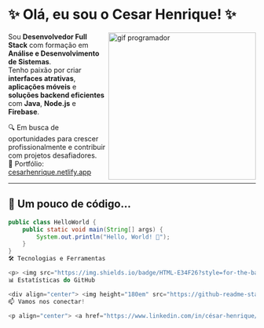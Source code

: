 # ✨ Olá, eu sou o Cesar Henrique! ✨

<img align="right" width="300" src="https://media.giphy.com/media/qgQUggAC3Pfv687qPC/giphy.gif" alt="gif programador"/>

Sou **Desenvolvedor Full Stack** com formação em **Análise e Desenvolvimento de Sistemas**.  
Tenho paixão por criar **interfaces atrativas**, **aplicações móveis** e **soluções backend eficientes** com **Java**, **Node.js** e **Firebase**.

🔍 Em busca de oportunidades para crescer profissionalmente e contribuir com projetos desafiadores.  
🎯 Portfólio: [cesarhenrique.netlify.app](https://cesarhenrique.netlify.app/)

---

## 🧠 Um pouco de código...

```java
public class HelloWorld {
    public static void main(String[] args) {
        System.out.println("Hello, World! 🚀");
    }
}
🛠️ Tecnologias e Ferramentas

<p> <img src="https://img.shields.io/badge/HTML-E34F26?style=for-the-badge&logo=html5&logoColor=white"/> <img src="https://img.shields.io/badge/CSS-1572B6?style=for-the-badge&logo=css3&logoColor=white"/> <img src="https://img.shields.io/badge/JavaScript-F7DF1E?style=for-the-badge&logo=javascript&logoColor=black"/> <img src="https://img.shields.io/badge/React-61DAFB?style=for-the-badge&logo=react&logoColor=black"/> <img src="https://img.shields.io/badge/React_Native-61DAFB?style=for-the-badge&logo=react&logoColor=black"/> <img src="https://img.shields.io/badge/Node.js-339933?style=for-the-badge&logo=node.js&logoColor=white"/> <img src="https://img.shields.io/badge/Java-007396?style=for-the-badge&logo=java&logoColor=white"/> <img src="https://img.shields.io/badge/MySQL-005C84?style=for-the-badge&logo=mysql&logoColor=white"/> <img src="https://img.shields.io/badge/Firebase-FFCA28?style=for-the-badge&logo=firebase&logoColor=black"/> <img src="https://img.shields.io/badge/GitHub-181717?style=for-the-badge&logo=github&logoColor=white"/> <img src="https://img.shields.io/badge/VS_Code-007ACC?style=for-the-badge&logo=visualstudiocode&logoColor=white"/> <img src="https://img.shields.io/badge/IntelliJ_IDEA-000000?style=for-the-badge&logo=intellijidea&logoColor=white"/> </p>
📊 Estatísticas do GitHub

<div align="center"> <img height="180em" src="https://github-readme-stats.vercel.app/api?username=CezinhaDev&show_icons=true&theme=radical&include_all_commits=true&count_private=true" /> <img height="180em" src="https://github-readme-stats.vercel.app/api/top-langs/?username=CezinhaDev&layout=compact&langs_count=7&theme=radical"/> </div>
📫 Vamos nos conectar!

<p align="center"> <a href="https://www.linkedin.com/in/césar-henrique/" target="_blank"> <img src="https://img.shields.io/badge/LinkedIn-0077B5?style=for-the-badge&logo=linkedin&logoColor=white"/> </a> <a href="https://www.instagram.com/cesarhenrique_dev/" target="_blank"> <img src="https://img.shields.io/badge/Instagram-E4405F?style=for-the-badge&logo=instagram&logoColor=white"/> </a> <a href="mailto:cesarhenriquee04@gmail.com"> <img src="https://img.shields.io/badge/-cesarhenriquee04@gmail.com-D14836?style=for-the-badge&logo=gmail&logoColor=white"/> </a> </p> ```
